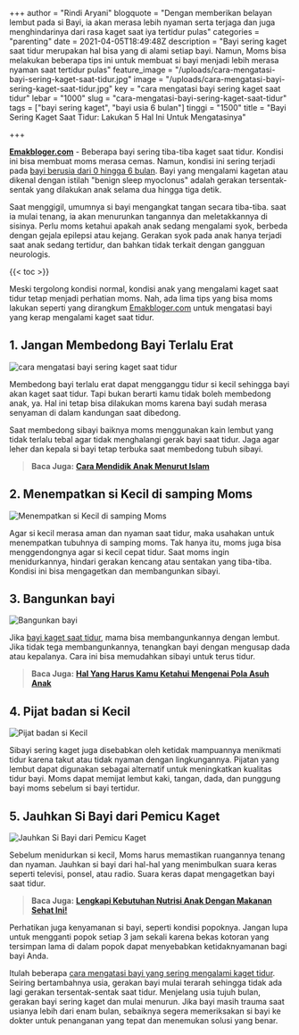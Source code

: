 +++
author = "Rindi Aryani"
blogquote = "Dengan memberikan belayan lembut pada si Bayi, ia akan merasa lebih nyaman serta terjaga dan juga menghindarinya dari rasa kaget saat iya tertidur pulas"
categories = "parenting"
date = 2021-04-05T18:49:48Z
description = "Bayi sering kaget saat tidur merupakan hal bisa yang di alami setiap bayi. Namun, Moms bisa melakukan beberapa tips ini untuk membuat si bayi menjadi lebih merasa nyaman saat tertidur pulas"
feature_image = "/uploads/cara-mengatasi-bayi-sering-kaget-saat-tidur.jpg"
image = "/uploads/cara-mengatasi-bayi-sering-kaget-saat-tidur.jpg"
key = "cara mengatasi bayi sering kaget saat tidur"
lebar = "1000"
slug = "cara-mengatasi-bayi-sering-kaget-saat-tidur"
tags = ["bayi sering kaget", "bayi usia 6 bulan"]
tinggi = "1500"
title = "Bayi Sering Kaget Saat Tidur: Lakukan 5 Hal Ini Untuk Mengatasinya"

+++

[**Emakbloger.com**](/) - Beberapa bayi sering tiba-tiba kaget saat tidur. Kondisi ini bisa membuat moms merasa cemas. Namun, kondisi ini sering terjadi pada [bayi berusia dari 0 hingga 6 bulan](/tags/bayi-usia-6-bulan). Bayi yang mengalami kagetan atau dikenal dengan istilah "benign sleep myoclonus" adalah gerakan tersentak-sentak yang dilakukan anak selama dua hingga tiga detik.

Saat menggigil, umumnya si bayi mengangkat tangan secara tiba-tiba. saat ia mulai tenang, ia akan menurunkan tangannya dan meletakkannya di sisinya. Perlu moms ketahui apakah anak sedang mengalami syok, berbeda dengan gejala epilepsi atau kejang. Gerakan syok pada anak hanya terjadi saat anak sedang tertidur, dan bahkan tidak terkait dengan gangguan neurologis.

{{< toc >}}

Meski tergolong kondisi normal, kondisi anak yang mengalami kaget saat tidur tetap menjadi perhatian moms. Nah, ada lima tips yang bisa moms lakukan seperti yang dirangkum [Emakbloger.com](/) untuk mengatasi bayi yang kerap mengalami kaget saat tidur.

## 1. Jangan Membedong Bayi Terlalu Erat

![cara mengatasi bayi sering kaget saat tidur ](/uploads/cara-mengatasi-bayi-sering-kaget-saat-tidur-1.jpg "cara mengatasi bayi sering kaget saat tidur ")

Membedong bayi terlalu erat dapat mengganggu tidur si kecil sehingga bayi akan kaget saat tidur. Tapi bukan berarti kamu tidak boleh membedong anak, ya. Hal ini tetap bisa dilakukan moms karena bayi sudah merasa senyaman di dalam kandungan saat dibedong.

Saat membedong sibayi baiknya moms menggunakan kain lembut yang tidak terlalu tebal agar tidak menghalangi gerak bayi saat tidur. Jaga agar leher dan kepala si bayi tetap terbuka saat membedong tubuh sibayi.

> **Baca Juga:** [**Cara Mendidik Anak Menurut Islam**](https://www.emakbloger.com/cara-mendidik-anak-menurut-islam/)

## 2. Menempatkan si Kecil di samping Moms

![Menempatkan si Kecil di samping Moms](/uploads/menempatkan-si-kecil-di-samping-moms.jpg "Menempatkan si Kecil di samping Moms")

Agar si kecil merasa aman dan nyaman saat tidur, maka usahakan untuk menempatkan tubuhnya di samping moms. Tak hanya itu, moms juga bisa menggendongnya agar si kecil cepat tidur. Saat moms ingin menidurkannya, hindari gerakan kencang atau sentakan yang tiba-tiba. Kondisi ini bisa mengagetkan dan membangunkan sibayi.

## 3. Bangunkan bayi

![Bangunkan bayi](/uploads/bangunkan-bayi.jpg "Bangunkan bayi")

Jika [bayi kaget saat tidur](/tags/bayi-sering-kaget), mama bisa membangunkannya dengan lembut. Jika tidak tega membangunkannya, tenangkan bayi dengan mengusap dada atau kepalanya. Cara ini bisa memudahkan sibayi untuk terus tidur.

> **Baca Juga:** [**Hal Yang Harus Kamu Ketahui Mengenai Pola Asuh Anak**](https://www.emakbloger.com/cara-mendidik-anak-dengan-pola-asuh-yang-benar/)

## 4. Pijat badan si Kecil

![Pijat badan si Kecil](/uploads/pijat-badan-si-kecil.jpg "Pijat badan si Kecil")

Sibayi sering kaget juga disebabkan oleh ketidak mampuannya menikmati tidur karena takut atau tidak nyaman dengan lingkungannya. Pijatan yang lembut dapat digunakan sebagai alternatif untuk meningkatkan kualitas tidur bayi. Moms dapat memijat lembut kaki, tangan, dada, dan punggung bayi moms sebelum si bayi tertidur.

## 5. Jauhkan Si Bayi dari Pemicu Kaget

![Jauhkan Si Bayi dari Pemicu Kaget](/uploads/jauhkan-si-bayi-dari-pemicu-kaget.jpg "Jauhkan Si Bayi dari Pemicu Kaget")

Sebelum menidurkan si kecil, Moms harus memastikan ruangannya tenang dan nyaman. Jauhkan si bayi dari hal-hal yang menimbulkan suara keras seperti televisi, ponsel, atau radio. Suara keras dapat mengagetkan bayi saat tidur.

> **Baca Juga:** [**Lengkapi Kebutuhan Nutrisi Anak Dengan Makanan Sehat Ini!**](https://www.emakbloger.com/makanan-sehat-untuk-anak/)

Perhatikan juga kenyamanan si bayi, seperti kondisi popoknya. Jangan lupa untuk mengganti popok setiap 3 jam sekali karena bekas kotoran yang tersimpan lama di dalam popok dapat menyebabkan ketidaknyamanan bagi bayi Anda.

Itulah beberapa [cara mengatasi bayi yang sering mengalami kaget tidur](/tags/bayi-sering-kaget). Seiring bertambahnya usia, gerakan bayi mulai terarah sehingga tidak ada lagi gerakan tersentak-sentak saat tidur. Menjelang usia tujuh bulan, gerakan bayi sering kaget dan mulai menurun. Jika bayi masih trauma saat usianya lebih dari enam bulan, sebaiknya segera memeriksakan si bayi ke dokter untuk penanganan yang tepat dan menemukan solusi yang benar.

